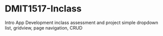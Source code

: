 # DMIT1517-Inclass
Intro App Development inclass assessment and project
simple dropdown list, gridview, page navigation, CRUD
